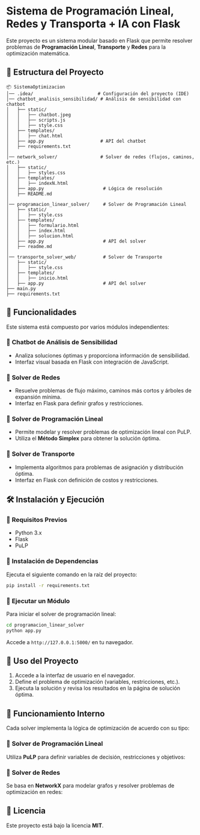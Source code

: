# Sistema de Programación Lineal, Redes y Transporta + IA con Flask

Este proyecto es un sistema modular basado en Flask que permite resolver problemas de **Programación Lineal**, **Transporte** y **Redes** para la optimización matemática.

## 📂 Estructura del Proyecto

```
📦 SistemaOptimizacion
│── .idea/                        # Configuración del proyecto (IDE)
│── chatbot_analisis_sensibilidad/ # Análisis de sensibilidad con chatbot
│   ├── static/
│   │   ├── chatbot.jpeg
│   │   ├── scripts.js
│   │   ├── style.css
│   ├── templates/
│   │   ├── chat.html
│   ├── app.py                     # API del chatbot
│   ├── requirements.txt
│
│── network_solver/                # Solver de redes (flujos, caminos, etc.)
│   ├── static/
│   │   ├── styles.css
│   ├── templates/
│   │   ├── indexN.html
│   ├── app.py                      # Lógica de resolución
│   ├── README.md
│
│── programacion_linear_solver/     # Solver de Programación Lineal
│   ├── static/
│   │   ├── style.css
│   ├── templates/
│   │   ├── formulario.html
│   │   ├── index.html
│   │   ├── solucion.html
│   ├── app.py                      # API del solver
│   ├── readme.md
│
│── transporte_solver_web/          # Solver de Transporte
│   ├── static/
│   │   ├── style.css
│   ├── templates/
│   │   ├── inicio.html
│   ├── app.py                      # API del solver
├── main.py
├── requirements.txt
```

## 🚀 Funcionalidades
Este sistema está compuesto por varios módulos independientes:

### 🔹 **Chatbot de Análisis de Sensibilidad**
- Analiza soluciones óptimas y proporciona información de sensibilidad.
- Interfaz visual basada en Flask con integración de JavaScript.

### 🔹 **Solver de Redes**
- Resuelve problemas de flujo máximo, caminos más cortos y árboles de expansión mínima.
- Interfaz en Flask para definir grafos y restricciones.

### 🔹 **Solver de Programación Lineal**
- Permite modelar y resolver problemas de optimización lineal con PuLP.
- Utiliza el **Método Simplex** para obtener la solución óptima.

### 🔹 **Solver de Transporte**
- Implementa algoritmos para problemas de asignación y distribución óptima.
- Interfaz en Flask con definición de costos y restricciones.

## 🛠 Instalación y Ejecución
### 🔹 **Requisitos Previos**
- Python 3.x
- Flask
- PuLP

### 🔹 **Instalación de Dependencias**
Ejecuta el siguiente comando en la raíz del proyecto:
```sh
pip install -r requirements.txt
```

### 🔹 **Ejecutar un Módulo**
Para iniciar el solver de programación lineal:
```sh
cd programacion_linear_solver
python app.py
```
Accede a `http://127.0.0.1:5000/` en tu navegador.

## 📌 Uso del Proyecto
1. Accede a la interfaz de usuario en el navegador.
2. Define el problema de optimización (variables, restricciones, etc.).
3. Ejecuta la solución y revisa los resultados en la página de solución óptima.

## 📖 Funcionamiento Interno
Cada solver implementa la lógica de optimización de acuerdo con su tipo:

### 🔹 **Solver de Programación Lineal**
Utiliza **PuLP** para definir variables de decisión, restricciones y objetivos:

### 🔹 **Solver de Redes**
Se basa en **NetworkX** para modelar grafos y resolver problemas de optimización en redes:


## 📄 Licencia
Este proyecto está bajo la licencia **MIT**.



